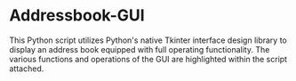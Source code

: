 # Addressbook-GUI
This Python script utilizes Python's native Tkinter interface design library to display an address book equipped with full operating functionality. The various functions and operations of the GUI are highlighted within the script attached. 

